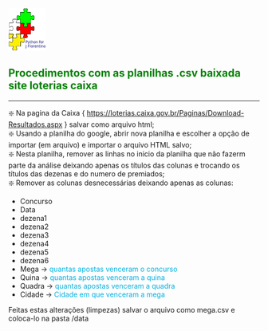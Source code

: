 ![AssinaturaPython-2022](https://github.com/joaoflorentino/Novo_Mega2022/blob/main/figs/AssinaturaPython-2022-Small.png)


## <font color= green>Procedimentos com as planilhas .csv baixada site loterias caixa</font>
***
❇️ Na pagina da Caixa { https://loterias.caixa.gov.br/Paginas/Download-Resultados.aspx }  salvar como arquivo html;<br>
❇️ Usando a planilha do google, abrir nova planilha e escolher a opção de importar (em arquivo) e importar o arquivo HTML salvo;<br>
❇️ Nesta planilha, remover as linhas no inicio da planilha que não fazerm parte da análise deixando apenas os títulos das colunas e trocando os títulos das dezenas e do numero de premiados; <br>
❇️ Remover as colunas desnecessárias deixando apenas as colunas:<br>
- Concurso
- Data
- dezena1
- dezena2
- dezena3
- dezena4
- dezena5
- dezena6
- Mega -> <font color=ligblue>quantas apostas venceram o concurso </font>
- Quina -> <font color=ligblue>quantas apostas venceram a quina </font>
- Quadra -> <font color=ligblue>quantas apostas venceram a quadra </font>
- Cidade -> <font color=ligblue>Cidade em que venceram a mega   </font><br>

Feitas estas alterações (limpezas) salvar o arquivo como mega.csv e coloca-lo na pasta /data
